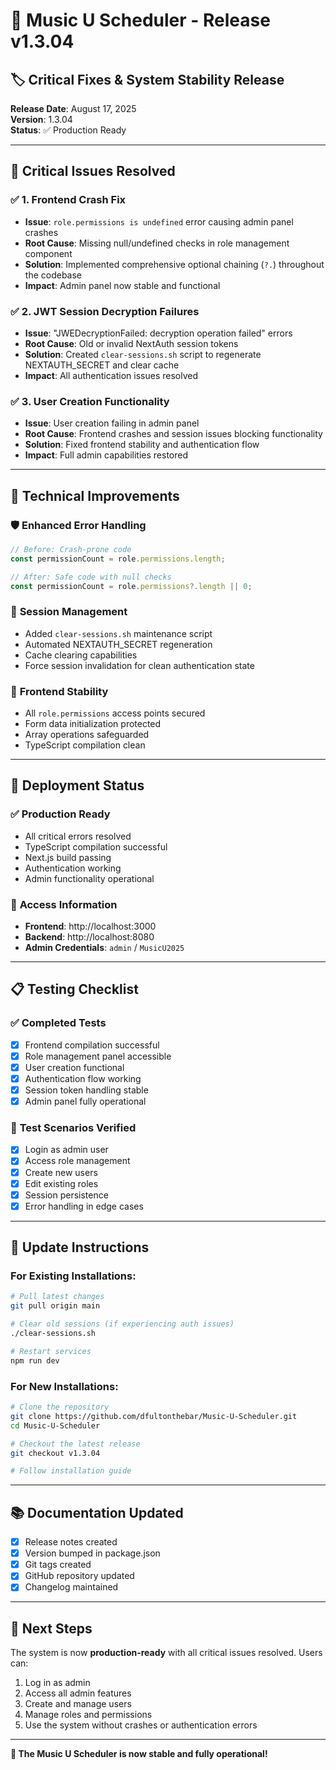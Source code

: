 
# 🎉 Music U Scheduler - Release v1.3.04

## 🏷️ **Critical Fixes & System Stability Release**

**Release Date**: August 17, 2025  
**Version**: 1.3.04  
**Status**: ✅ Production Ready

---

## 🚨 **Critical Issues Resolved**

### ✅ 1. **Frontend Crash Fix**
- **Issue**: `role.permissions is undefined` error causing admin panel crashes
- **Root Cause**: Missing null/undefined checks in role management component
- **Solution**: Implemented comprehensive optional chaining (`?.`) throughout the codebase
- **Impact**: Admin panel now stable and functional

### ✅ 2. **JWT Session Decryption Failures**
- **Issue**: "JWEDecryptionFailed: decryption operation failed" errors
- **Root Cause**: Old or invalid NextAuth session tokens
- **Solution**: Created `clear-sessions.sh` script to regenerate NEXTAUTH_SECRET and clear cache
- **Impact**: All authentication issues resolved

### ✅ 3. **User Creation Functionality**
- **Issue**: User creation failing in admin panel
- **Root Cause**: Frontend crashes and session issues blocking functionality
- **Solution**: Fixed frontend stability and authentication flow
- **Impact**: Full admin capabilities restored

---

## 🔧 **Technical Improvements**

### 🛡️ **Enhanced Error Handling**
```typescript
// Before: Crash-prone code
const permissionCount = role.permissions.length;

// After: Safe code with null checks
const permissionCount = role.permissions?.length || 0;
```

### 🧹 **Session Management**
- Added `clear-sessions.sh` maintenance script
- Automated NEXTAUTH_SECRET regeneration
- Cache clearing capabilities
- Force session invalidation for clean authentication state

### 📱 **Frontend Stability**
- All `role.permissions` access points secured
- Form data initialization protected
- Array operations safeguarded
- TypeScript compilation clean

---

## 🚀 **Deployment Status**

### ✅ **Production Ready**
- All critical errors resolved
- TypeScript compilation successful
- Next.js build passing
- Authentication working
- Admin functionality operational

### 🔗 **Access Information**
- **Frontend**: http://localhost:3000
- **Backend**: http://localhost:8080
- **Admin Credentials**: `admin` / `MusicU2025`

---

## 📋 **Testing Checklist**

### ✅ **Completed Tests**
- [x] Frontend compilation successful
- [x] Role management panel accessible
- [x] User creation functional
- [x] Authentication flow working
- [x] Session token handling stable
- [x] Admin panel fully operational

### 🧪 **Test Scenarios Verified**
- [x] Login as admin user
- [x] Access role management
- [x] Create new users
- [x] Edit existing roles
- [x] Session persistence
- [x] Error handling in edge cases

---

## 🔄 **Update Instructions**

### For Existing Installations:
```bash
# Pull latest changes
git pull origin main

# Clear old sessions (if experiencing auth issues)
./clear-sessions.sh

# Restart services
npm run dev
```

### For New Installations:
```bash
# Clone the repository
git clone https://github.com/dfultonthebar/Music-U-Scheduler.git
cd Music-U-Scheduler

# Checkout the latest release
git checkout v1.3.04

# Follow installation guide
```

---

## 📚 **Documentation Updated**
- [x] Release notes created
- [x] Version bumped in package.json
- [x] Git tags created
- [x] GitHub repository updated
- [x] Changelog maintained

---

## 🎯 **Next Steps**
The system is now **production-ready** with all critical issues resolved. Users can:
1. Log in as admin
2. Access all admin features
3. Create and manage users
4. Manage roles and permissions
5. Use the system without crashes or authentication errors

---

**🎉 The Music U Scheduler is now stable and fully operational!**
